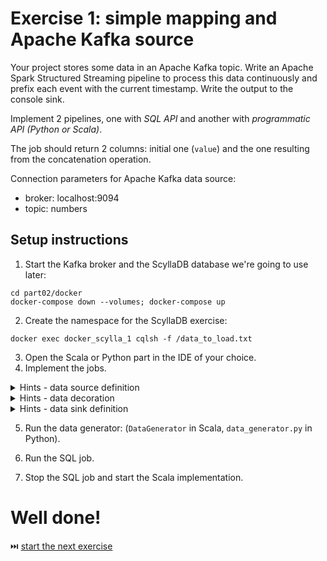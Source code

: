 # Exercise 1: simple mapping and Apache Kafka source

Your project stores some data in an Apache Kafka topic. Write an Apache Spark Structured Streaming pipeline to process this data continuously and prefix each event with the current timestamp. Write the output to the console sink.

Implement 2 pipelines, one with *SQL API* and another with *programmatic API (Python or Scala)*. 

The job should return 2 columns: initial one (`value`) and the one resulting from the concatenation operation.

Connection parameters for Apache Kafka data source:

* broker: localhost:9094
* topic: numbers

## Setup instructions

1. Start the Kafka broker and the ScyllaDB database we're going to use later:
```
cd part02/docker
docker-compose down --volumes; docker-compose up
```
2. Create the namespace for the ScyllaDB exercise:
```
docker exec docker_scylla_1 cqlsh -f /data_to_load.txt
```

3. Open the Scala or Python part in the IDE of your choice.
4. Implement the jobs.

<details>
<summary>Hints - data source definition</summary>

```
spark.readStream.format("kafka").option("..define your connection options here..")
```
</details>
	
<details>
<summary>Hints - data decoration</summary>

SQL:
```
CONCAT_WS(' ', 'Spark', 'SQL')
```

Python:
```
.foreachBatch(decorate_numbers)
```
with 
```
def decorate_numbers(numbers_dataframe: DataFrame, batch_number: int):
    def decorate_number_rows(rows_to_decorate: Iterable[Row]):
        for row in rows_to_decorate:
            yield Row(value=row.value, decorated_value=f'{row.current_timestamp} >>> {row.value}')

    (numbers_dataframe.rdd.mapPartitions(decorate_number_rows).toDF(['value', 'decorated_value'])
     .show(truncate=False))
```
You just discovered the hard way that there are some differences between PySpark and Scala API for Structured Streaming 💪

Scala:
```
.map(..decoration logic here.)
```
</details>

<details>
<summary>Hints - data sink definition</summary>
```
.writeStream.format("console").option("truncate", false).option("checkpointLocation", "....")
```
</details>

5. Run the data generator: (`DataGenerator` in Scala, `data_generator.py` in Python).

6. Run the SQL job.

7. Stop the SQL job and start the Scala implementation.

# Well done! 
⏭️ [start the next exercise](exercise2.md)
